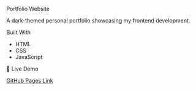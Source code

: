 Portfolio Website

A dark-themed personal portfolio showcasing my frontend development.

Built With

- HTML  
- CSS  
- JavaScript



🔗 Live Demo

[GitHub Pages Link](https://naftalbosire.github.io/Portfolio)
